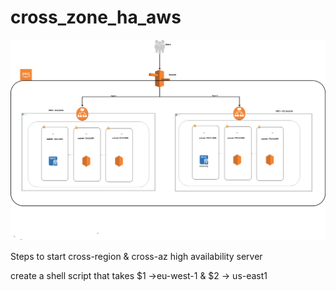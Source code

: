 # cross_zone_ha_aws



![Alt text](aws-ha-app.png?raw=true "AWS_HA")


Steps to start cross-region & cross-az high availability server  

create a shell script that takes $1 ->eu-west-1 & $2 -> us-east1


